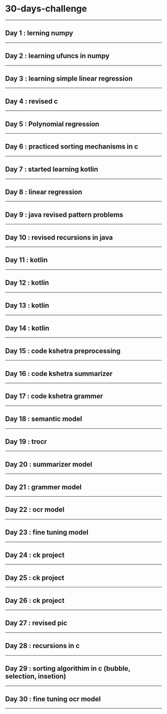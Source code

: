 # 30-days-challenge   
___                       
## Day 1 : lerning numpy    
___   
## Day 2 : learning ufuncs in numpy                        
___                      
## Day 3 : learning simple linear regression                       
___           
## Day 4 : revised c      
___       
## Day 5 : Polynomial regression                                       
___        
## Day 6 : practiced sorting mechanisms in c     
___ 
## Day 7 : started learning kotlin                
___           
## Day 8 : linear regression    
___                                
## Day 9 : java revised pattern problems 
___ 
## Day 10 : revised recursions in java
___
## Day 11 : kotlin 
___
## Day 12 : kotlin 
___       
## Day 13 : kotlin
___
## Day 14 : kotlin
___
## Day 15 : code kshetra preprocessing  
___
## Day 16 : code kshetra summarizer
___
## Day 17 : code kshetra grammer
___
## Day 18 : semantic model 
___
## Day 19 : trocr
___
## Day 20 : summarizer model 
___
## Day 21 : grammer model 
___
## Day 22 : ocr model

___
## Day 23 : fine tuning model
___
## Day 24 : ck project
___
## Day 25 : ck project
___
## Day 26 : ck project 
___
## Day 27 :  revised pic 
___
## Day 28 : recursions in c 
___
## Day 29 : sorting algorithim in c (bubble, selection, insetion)
___
## Day 30 : fine tuning ocr model 
___
